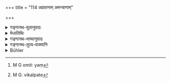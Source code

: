 +++
title = "114 अव्रतानाम् अमन्त्राणाम्"

+++

<details><summary>गङ्गानथ-मूलानुवादः</summary>

Even if thousands of Brāhmaṇas come together,—who have not fulfilled their duties, who are ignorant of the sacred texts, who subsist merely by the name of their caste,—the character of the ‘Assembly’ cannot belong to them.—(114)
</details>

<details><summary>मेधातिथिः</summary>

**अव्रतानाम्** इति प्राग् उक्त एवार्थो व्यतिरेकद्वारेण कथ्यते । व्रतिनो वेदाध्यायिनः यं[^३८९] निश्चयं ब्रुवते तत्र न विचिक्त्सितव्यं विद्वद्भिर् अविद्वद्भिर् वा । अत एव न लघुपरिकल्पो गुणतुल्यवद् विकल्प्यते[^३९०] ॥ १२.११४ ॥


[^३९०]:
     M G: vikalpate


[^३८९]:
     M G omit: yaṃ
</details>

<details><summary>गङ्गानथ-भाष्यानुवादः</summary>

‘*Who have not fulfilled their duties*’;—what has been already asserted before is stated here in the negative form.

When persons fulfilling their duties and learned in the Veda lay down a certain law, no doubts should be entertained regarding it,—either by learned or by ignorant men. Nor should any optional alternatives be admitted in such cases.—(114)
</details>

<details><summary>गङ्गानथ-तुल्य-वाक्यानि</summary>

*Baudhāyana* (1.1.16).—‘Many thousands cannot form an Assembly, if they
have not fulfilled their sacred duties, are unacquainted with the Veda, and subsist only by the name of their caste.’

*Vaśiṣṭha* (3.5).—(Same as above.)

*Parāśara* (8.12).—(Same as Manu.)
</details>

<details><summary>Bühler</summary>

114	Even if thousands of Brahmanas, who have not fulfilled their sacred duties, are unacquainted with the Veda, and subsist only by the name of their caste, meet, they cannot (form) an assembly (for settling the sacred law).
</details>
